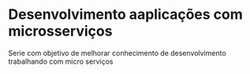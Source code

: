 # Desenvolvimento aaplicações com microsserviços
Serie com objetivo de melhorar conhecimento de desenvolvimento trabalhando com micro serviços 

